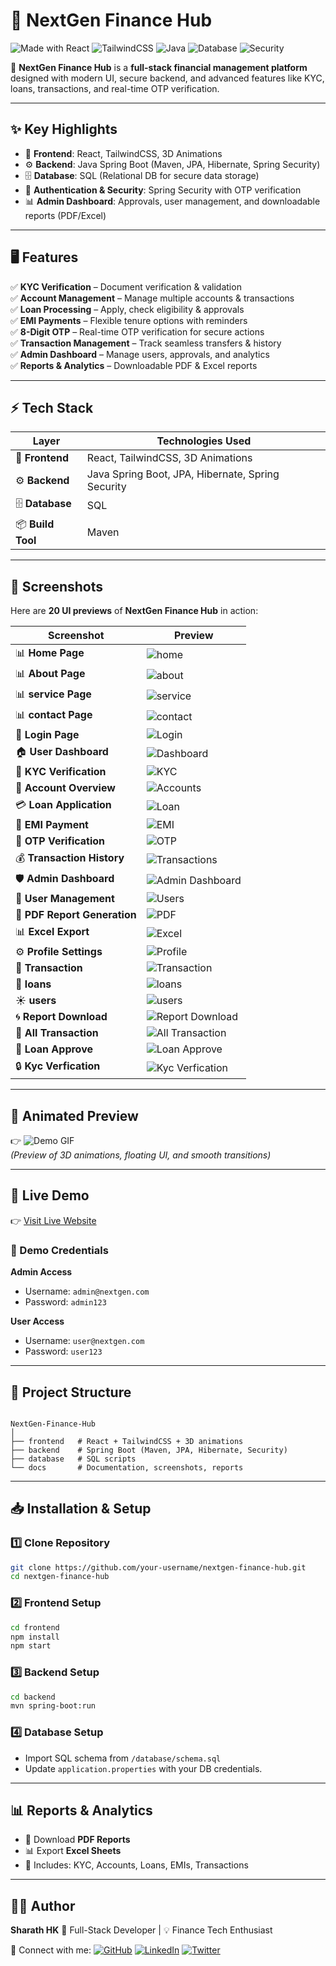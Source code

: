 
# 🌟 NextGen Finance Hub

![Made with React](https://img.shields.io/badge/Frontend-React-blue?logo=react)
![TailwindCSS](https://img.shields.io/badge/Styling-TailwindCSS-38bdf8?logo=tailwindcss)
![Java](https://img.shields.io/badge/Backend-Java%20Spring%20Boot-orange?logo=java)
![Database](https://img.shields.io/badge/Database-SQL-green?logo=mysql)
![Security](https://img.shields.io/badge/Security-Spring%20Security-critical?logo=springsecurity)

🚀 **NextGen Finance Hub** is a **full-stack financial management platform** designed with modern UI, secure backend, and advanced features like KYC, loans, transactions, and real-time OTP verification.

---

## ✨ Key Highlights

- 🎨 **Frontend**: React, TailwindCSS, 3D Animations  
- ⚙️ **Backend**: Java Spring Boot (Maven, JPA, Hibernate, Spring Security)  
- 🗄️ **Database**: SQL (Relational DB for secure data storage)  
- 🔑 **Authentication & Security**: Spring Security with OTP verification  
- 📊 **Admin Dashboard**: Approvals, user management, and downloadable reports (PDF/Excel)  

---

## 🖥️ Features

✅ **KYC Verification** – Document verification & validation  
✅ **Account Management** – Manage multiple accounts & transactions  
✅ **Loan Processing** – Apply, check eligibility & approvals  
✅ **EMI Payments** – Flexible tenure options with reminders  
✅ **8-Digit OTP** – Real-time OTP verification for secure actions  
✅ **Transaction Management** – Track seamless transfers & history  
✅ **Admin Dashboard** – Manage users, approvals, and analytics  
✅ **Reports & Analytics** – Downloadable PDF & Excel reports  

---

## ⚡ Tech Stack

| Layer      | Technologies Used |
|------------|------------------|
| 🎨 **Frontend** | React, TailwindCSS, 3D Animations |
| ⚙️ **Backend** | Java Spring Boot, JPA, Hibernate, Spring Security |
| 🗄️ **Database** | SQL |
| 📦 **Build Tool** | Maven |

---

## 📸 Screenshots

Here are **20 UI previews** of **NextGen Finance Hub** in action:

| Screenshot | Preview |
|------------|---------|
| 📊  **Home Page** | ![home](https://github.com/Sharathhk122/bank-management-system-java-full-stact-project/blob/main/Screenshot%20(1).png) |
| 📊  **About Page** | ![about](https://github.com/Sharathhk122/bank-management-system-java-full-stact-project/blob/main/Screenshot%20(2).png) |
| 📊  **service Page** | ![service](https://github.com/Sharathhk122/bank-management-system-java-full-stact-project/blob/main/Screenshot%20(3).png) |
| 📊  **contact Page** | ![contact](https://github.com/Sharathhk122/bank-management-system-java-full-stact-project/blob/main/Screenshot%20(4).png) |
| 🔐 **Login Page** | ![Login](https://github.com/Sharathhk122/bank-management-system-java-full-stact-project/blob/main/Screenshot%20(5).png) |
| 🏠 **User Dashboard** | ![Dashboard](https://github.com/Sharathhk122/bank-management-system-java-full-stact-project/blob/main/Screenshot%20(8).png) |
| 🪪 **KYC Verification** | ![KYC](https://github.com/Sharathhk122/bank-management-system-java-full-stact-project/blob/main/Screenshot%20(9).png) |
| 🏦 **Account Overview** | ![Accounts](https://github.com/Sharathhk122/bank-management-system-java-full-stact-project/blob/main/Screenshot%20(6).png) |
| 💳 **Loan Application** | ![Loan](https://github.com/Sharathhk122/bank-management-system-java-full-stact-project/blob/main/Screenshot%20(13).png) |
| 📅 **EMI Payment** | ![EMI](https://github.com/Sharathhk122/bank-management-system-java-full-stact-project/blob/main/Screenshot%20(1).png) |
| 🔑 **OTP Verification** | ![OTP](https://github.com/Sharathhk122/bank-management-system-java-full-stact-project/blob/main/Screenshot%20(1).png) |
| 💰 **Transaction History** | ![Transactions](https://github.com/Sharathhk122/bank-management-system-java-full-stact-project/blob/main/Screenshot%20(1).png) |
| 🛡️ **Admin Dashboard** | ![Admin Dashboard](https://github.com/Sharathhk122/bank-management-system-java-full-stact-project/blob/main/Screenshot%20(16).png) |
| 👥 **User Management** | ![Users](https://github.com/Sharathhk122/bank-management-system-java-full-stact-project/blob/main/Screenshot%20(1).png) |
| 📑 **PDF Report Generation** | ![PDF](https://github.com/Sharathhk122/bank-management-system-java-full-stact-project/blob/main/Screenshot%20(1).png) |
| 📊 **Excel Export** | ![Excel](https://github.com/Sharathhk122/bank-management-system-java-full-stact-project/blob/main/Screenshot%20(1).png) |
| ⚙️ **Profile Settings** | ![Profile](https://github.com/Sharathhk122/bank-management-system-java-full-stact-project/blob/main/Screenshot%20(1).png) |
| 🔔 **Transaction** | ![Transaction](https://github.com/Sharathhk122/bank-management-system-java-full-stact-project/blob/main/Screenshot%20(15).png) |
| 🌙 **loans** | ![loans](https://github.com/Sharathhk122/bank-management-system-java-full-stact-project/blob/main/Screenshot%20(11).png) |
| ☀️ **users** | ![users](https://github.com/Sharathhk122/bank-management-system-java-full-stact-project/blob/main/Screenshot%20(17).png) |
| 🌀 **Report Download** | ![Report Download](https://github.com/Sharathhk122/bank-management-system-java-full-stact-project/blob/main/Screenshot%20(18).png) |
| 🚀 **All Transaction** | ![All Transaction](https://github.com/Sharathhk122/bank-management-system-java-full-stact-project/blob/main/Screenshot%20(19).png) |
| 📱 **Loan Approve** | ![Loan Approve](https://github.com/Sharathhk122/bank-management-system-java-full-stact-project/blob/main/Screenshot%20(20).png) |
| 🔒 **Kyc Verfication** | ![Kyc Verfication](https://github.com/Sharathhk122/bank-management-system-java-full-stact-project/blob/main/Screenshot%20(21).png) |

---

## 🎥 Animated Preview

👉 ![Demo GIF](docs/screenshots/nextgen-demo.gif)  
*(Preview of 3D animations, floating UI, and smooth transitions)*  

---

## 🚀 Live Demo

👉 [Visit Live Website](https://nextgen-finance-hub.onrender.com/)  

### 🔑 Demo Credentials

**Admin Access**  
- Username: `admin@nextgen.com`  
- Password: `admin123`  

**User Access**  
- Username: `user@nextgen.com`  
- Password: `user123`  

---

## 📂 Project Structure

```

NextGen-Finance-Hub
│
├── frontend   # React + TailwindCSS + 3D animations
├── backend    # Spring Boot (Maven, JPA, Hibernate, Security)
├── database   # SQL scripts
└── docs       # Documentation, screenshots, reports

````

---

## 📥 Installation & Setup

### 1️⃣ Clone Repository
```bash
git clone https://github.com/your-username/nextgen-finance-hub.git
cd nextgen-finance-hub
````

### 2️⃣ Frontend Setup

```bash
cd frontend
npm install
npm start
```

### 3️⃣ Backend Setup

```bash
cd backend
mvn spring-boot:run
```

### 4️⃣ Database Setup

* Import SQL schema from `/database/schema.sql`
* Update `application.properties` with your DB credentials.

---

## 📊 Reports & Analytics

* 📄 Download **PDF Reports**
* 📊 Export **Excel Sheets**
* 📌 Includes: KYC, Accounts, Loans, EMIs, Transactions

---

## 👨‍💻 Author

**Sharath HK**
💼 Full-Stack Developer | 💡 Finance Tech Enthusiast

🔗 Connect with me:
[![GitHub](https://img.shields.io/badge/GitHub-000?logo=github)](https://github.com/sharathhk122)
[![LinkedIn](https://img.shields.io/badge/LinkedIn-0e76a8?logo=linkedin)](https://linkedin.com/in/your-profile)
[![Twitter](https://img.shields.io/badge/Twitter-1DA1F2?logo=twitter)](https://twitter.com/your-handle)

